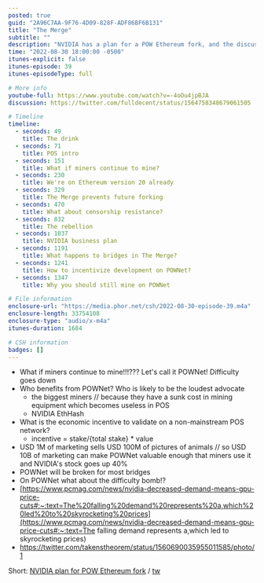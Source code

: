 ```yaml
---
posted: true
guid: "2A96C7AA-9F76-4D09-828F-ADF86BF6B131"
title: "The Merge"
subtitle: ""
description: "NVIDIA has a plan for a POW Ethereum fork, and the discussion goes through the incentives and challenges surrounding it. Who benefits from it and how it can affect the industry?"
time: "2022-08-30 18:00:00 -0500"
itunes-explicit: false
itunes-episode: 39
itunes-episodeType: full

# More info
youtube-full: https://www.youtube.com/watch?v=-4oOu4jpBJA
discussion: https://twitter.com/fulldecent/status/1564758348679061505

# Timeline
timeline:
  - seconds: 49
    title: The drink
  - seconds: 71
    title: POS intro
  - seconds: 151
    title: What if miners continue to mine?
  - seconds: 230
    title: We're on Ethereum version 20 already
  - seconds: 329
    title: The Merge prevents future forking
  - seconds: 470
    title: What about censorship resistance?
  - seconds: 832
    title: The rebellion
  - seconds: 1037
    title: NVIDIA business plan
  - seconds: 1191
    title: What happens to bridges in The Merge?
  - seconds: 1241
    title: How to incentivize development on POWNet?
  - seconds: 1347
    title: Why you should still mine on POWNet

# File information
enclosure-url: "https://media.phor.net/csh/2022-08-30-episode-39.m4a"
enclosure-length: 33754108
enclosure-type: "audio/x-m4a"
itunes-duration: 1684

# CSH information
badges: []
---
```

<!--end of quick notes-->

- What if miners continue to mine!!!??? Let's call it POWNet! Difficulty goes down
- Who benefits from POWNet? Who is likely to be the loudest advocate
  - the biggest miners // because they have a sunk cost in mining equipment which becomes useless in POS
  - NVIDIA EthHash
- What is the economic incentive to validate on a non-mainstream POS network?
  - incentive = stake/{total stake} * value
- USD 1M of marketing sells USD 100M of pictures of animals // so USD 10B of marketing can make POWNet valuable enough that miners use it and NVIDIA's stock goes up 40%
- POWNet will be broken for most bridges
- On POWNet what about the difficulty bomb!?
- [https://www.pcmag.com/news/nvidia-decreased-demand-means-gpu-price-cuts#:~:text=The%20falling%20demand%20represents%20a,which%20led%20to%20skyrocketing%20prices](https://www.pcmag.com/news/nvidia-decreased-demand-means-gpu-price-cuts#:~:text=The falling demand represents a,which led to skyrocketing prices) 
- https://twitter.com/takenstheorem/status/1560690035955011585/photo/1 

Short: [NVIDIA plan for POW Ethereum fork](https://youtu.be/aDCe8zJ1aNU) / [tw](https://twitter.com/fulldecent/status/1564862765285662720)